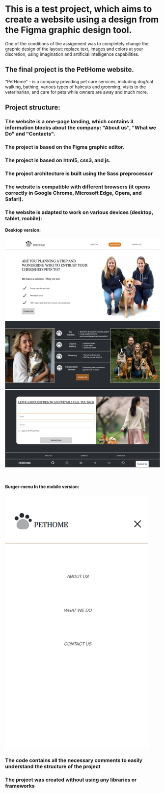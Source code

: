 # This is a test project, which aims to create a website using a design from the Figma graphic design tool.

One of the conditions of the assignment was to completely change the graphic design of the layout: replace text, images and colors at your discretion, using imagination and artificial intelligence capabilities.
<br>

## The final project is the PetHome website.
"PetHome" - is a company providing pet care services, including dog/cat walking, bathing, various types of haircuts and grooming, visits to the veterinarian, and care for pets while owners are away  and much more. 
<br>

## Project structure:
### The website is a one-page landing, which contains 3 information blocks about the company: "About us", "What we Do" and "Contacts".

### The project is based on the Figma graphic editor.
### The project is based on html5, css3, and js.

### The project architecture is built using the Sass preprocessor

### The website is compatible with different browsers (it opens correctly in Google Chrome, Microsoft Edge, Opera, and Safari).
### The website is adapted to work on various devices (desktop, tablet, mobile):

#### Desktop version:
![image](./assets/images/readme/img_first.jpg)
![image](./assets/images/readme/img_second.jpg)
![image](./assets/images/readme/img_third.jpg)

<br>

#### Burger-menu In the mobile version:
![image](./assets/images/readme/img_burger.jpg)

### The code contains all the necessary comments to easily understand the structure of the project

### The project was created without using any libraries or frameworks

